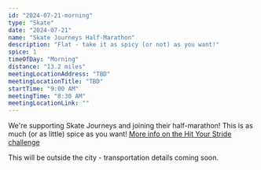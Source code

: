 ```yaml
---
id: "2024-07-21-morning"
type: "Skate"
date: "2024-07-21"
name: "Skate Journeys Half-Marathon"
description: "Flat - take it as spicy (or not) as you want!"
spice: 1
timeOfDay: "Morning"
distance: "13.2 miles"
meetingLocationAddress: "TBD"
meetingLocationTitle: "TBD"
startTime: "9:00 AM"
meetingTime: "8:30 AM"
meetingLocationLink: ""
---
```


We're supporting Skate Journeys and joining their half-marathon! This is as much (or as little) spice as you want! [More info on the Hit Your Stride challenge](https://skatejourneys.org/hit-your-stride-trails-skate-challenge/)

This will be outside the city - transportation details coming soon.
